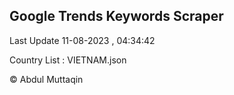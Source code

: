

## Google Trends Keywords Scraper 
 
Last Update 11-08-2023 , 04:34:42

Country List :
VIETNAM.json



© Abdul Muttaqin 
